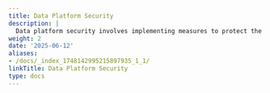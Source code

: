 ```yaml
---
title: Data Platform Security
description: |
  Data platform security involves implementing measures to protect the confidentiality, integrity, and availability of data within our platform. This encompasses a range of strategies and technologies aimed at safeguarding sensitive information from unauthorised access, data breaches, and other security threats. These measures often include access controls, encryption, authentication mechanisms, monitoring tools, and compliance frameworks to ensure that data remains secure throughout its lifecycle within the platform. By prioritising data platform security, we can mitigate risks, maintain regulatory compliance and build trust with our stakeholders.
weight: 2
date: '2025-06-12'
aliases:
- /docs/_index_1748142995215897935_1_1/
linkTitle: Data Platform Security
type: docs
---
```


